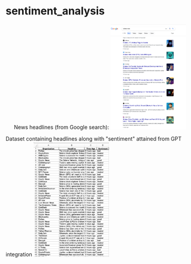 # sentiment_analysis

<p align="center">
  News headlines (from Google search):
  <img src="https://github.com/AlexBandurin/sentiment_analysis/blob/master/news_headlines.png"  width="40%" height="40%">
  
  Dataset containing headlines along with "sentiment" attained from GPT integration
  <img src="https://github.com/AlexBandurin/sentiment_analysis/blob/master/headlines_excel.png"  width="40%" height="40%">
</p>
